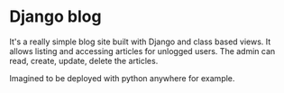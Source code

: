 # Django blog

It's a really simple blog site built with Django and class based views.
It allows listing and accessing articles for unlogged users.
The admin can read, create, update, delete the articles.

Imagined to be deployed with python anywhere for example.
